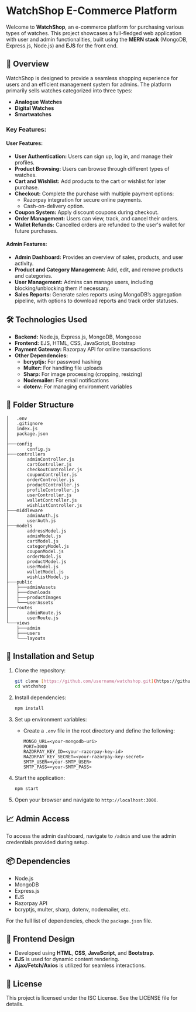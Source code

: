 # WatchShop E-Commerce Platform

Welcome to **WatchShop**, an e-commerce platform for purchasing various types of watches. This project showcases a full-fledged web application with user and admin functionalities, built using the **MERN stack** (MongoDB, Express.js, Node.js) and **EJS** for the front end.

## 🚀 Overview

WatchShop is designed to provide a seamless shopping experience for users and an efficient management system for admins. The platform primarily sells watches categorized into three types:
- **Analogue Watches**
- **Digital Watches**
- **Smartwatches**

### Key Features:

#### User Features:
- **User Authentication:** Users can sign up, log in, and manage their profiles.
- **Product Browsing:** Users can browse through different types of watches.
- **Cart and Wishlist:** Add products to the cart or wishlist for later purchase.
- **Checkout:** Complete the purchase with multiple payment options:
  - Razorpay integration for secure online payments.
  - Cash-on-delivery option.
- **Coupon System:** Apply discount coupons during checkout.
- **Order Management:** Users can view, track, and cancel their orders.
- **Wallet Refunds:** Cancelled orders are refunded to the user's wallet for future purchases.

#### Admin Features:
- **Admin Dashboard:** Provides an overview of sales, products, and user activity.
- **Product and Category Management:** Add, edit, and remove products and categories.
- **User Management:** Admins can manage users, including blocking/unblocking them if necessary.
- **Sales Reports:** Generate sales reports using MongoDB’s aggregation pipeline, with options to download reports and track order statuses.

## 🛠️ Technologies Used

- **Backend:** Node.js, Express.js, MongoDB, Mongoose
- **Frontend:** EJS, HTML, CSS, JavaScript, Bootstrap
- **Payment Gateway:** Razorpay API for online transactions
- **Other Dependencies:** 
  - **bcryptjs:** For password hashing
  - **Multer:** For handling file uploads
  - **Sharp:** For image processing (cropping, resizing)
  - **Nodemailer:** For email notifications
  - **dotenv:** For managing environment variables

## 📂 Folder Structure

```
│   .env
│   .gitignore
│   index.js
│   package.json
│
├───config
│       config.js
├───controllers
│       adminController.js
│       cartController.js
│       checkoutController.js
│       couponController.js
│       orderController.js
│       productController.js
│       profileController.js
│       userController.js
│       walletController.js
│       wishlistController.js
├───middleware
│       adminAuth.js
│       userAuth.js
├───models
│       addressModel.js
│       adminModel.js
│       cartModel.js
│       categoryModel.js
│       couponModel.js
│       orderModel.js
│       productModel.js
│       userModel.js
│       walletModel.js
│       wishlistModel.js
├───public
│   ├───adminAssets
│   ├───downloads
│   ├───productImages
│   └───userAssets
├───routes
│       adminRoute.js
│       userRoute.js
└───views
    ├───admin
    ├───users
    └───layouts
```

## 🛒 Installation and Setup

1. Clone the repository:
   ```bash
   git clone [https://github.com/username/watchshop.git](https://github.com/muhsinachipra/vatchShop_Ecommerce.git)
   cd watchshop
   ```

2. Install dependencies:
   ```bash
   npm install
   ```

3. Set up environment variables:
   - Create a `.env` file in the root directory and define the following:
     ```
     MONGO_URL=<your-mongodb-uri>
     PORT=3000
     RAZORPAY_KEY_ID=<your-razorpay-key-id>
     RAZORPAY_KEY_SECRET=<your-razorpay-key-secret>
     SMTP_USER=<your-SMTP_USER>
     SMTP_PASS=<your-SMTP_PASS>
     ```

4. Start the application:
   ```bash
   npm start
   ```

5. Open your browser and navigate to `http://localhost:3000`.

## 📈 Admin Access

To access the admin dashboard, navigate to `/admin` and use the admin credentials provided during setup.

## 📦 Dependencies

- Node.js
- MongoDB
- Express.js
- EJS
- Razorpay API
- bcryptjs, multer, sharp, dotenv, nodemailer, etc.

For the full list of dependencies, check the `package.json` file.

## 🎨 Frontend Design

- Developed using **HTML**, **CSS**, **JavaScript**, and **Bootstrap**.
- **EJS** is used for dynamic content rendering.
- **Ajax/Fetch/Axios** is utilized for seamless interactions.

## 📝 License

This project is licensed under the ISC License. See the LICENSE file for details.
